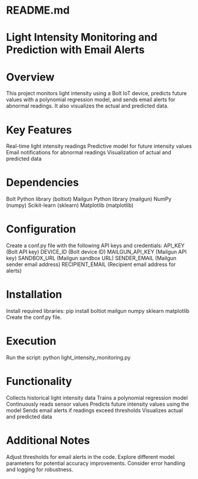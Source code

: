 # README.md

# Light Intensity Monitoring and Prediction with Email Alerts

# Overview

This project monitors light intensity using a Bolt IoT device, predicts future values with a polynomial regression model, and sends email alerts for abnormal readings. It also visualizes the actual and predicted data.

# Key Features

Real-time light intensity readings
Predictive model for future intensity values
Email notifications for abnormal readings
Visualization of actual and predicted data
# Dependencies

Bolt Python library (boltiot)
Mailgun Python library (mailgun)
NumPy (numpy)
Scikit-learn (sklearn)
Matplotlib (matplotlib)
# Configuration

Create a conf.py file with the following API keys and credentials:
API_KEY (Bolt API key)
DEVICE_ID (Bolt device ID)
MAILGUN_API_KEY (Mailgun API key)
SANDBOX_URL (Mailgun sandbox URL)
SENDER_EMAIL (Mailgun sender email address)
RECIPIENT_EMAIL (Recipient email address for alerts)
# Installation

Install required libraries: pip install boltiot mailgun numpy sklearn matplotlib
Create the conf.py file.
# Execution

Run the script: python light_intensity_monitoring.py
# Functionality

Collects historical light intensity data
Trains a polynomial regression model
Continuously reads sensor values
Predicts future intensity values using the model
Sends email alerts if readings exceed thresholds
Visualizes actual and predicted data
# Additional Notes

Adjust thresholds for email alerts in the code.
Explore different model parameters for potential accuracy improvements.
Consider error handling and logging for robustness.
